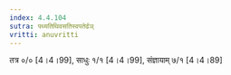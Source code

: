 ```yaml
---
index: 4.4.104
sutra: पथ्यतिथिवसतिस्वपतेर्ढञ्
vritti: anuvritti
---
```


तत्र ०/० [4।4।99], साधुः  १/१ [4।4।99], संज्ञायाम् ७/१ [4।4।89]